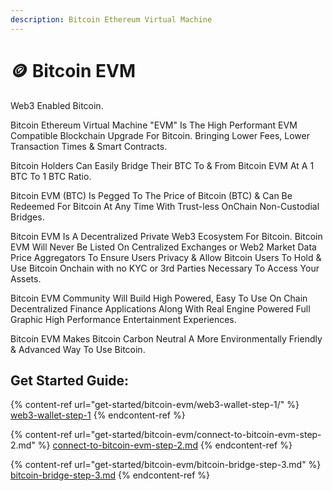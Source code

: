 ```yaml
---
description: Bitcoin Ethereum Virtual Machine
---
```


# 🪙 Bitcoin EVM

Web3 Enabled Bitcoin.&#x20;

Bitcoin Ethereum Virtual Machine "EVM" Is The High Performant EVM Compatible Blockchain Upgrade For Bitcoin. Bringing Lower Fees, Lower Transaction Times & Smart Contracts.&#x20;

Bitcoin Holders Can Easily Bridge Their BTC To & From Bitcoin EVM At A 1 BTC To 1 BTC Ratio.&#x20;

Bitcoin EVM (BTC) Is Pegged To The Price of Bitcoin (BTC) & Can Be Redeemed For Bitcoin At Any Time With Trust-less OnChain Non-Custodial Bridges.

Bitcoin EVM Is A Decentralized Private Web3 Ecosystem For Bitcoin. Bitcoin EVM Will Never Be Listed On Centralized Exchanges or Web2 Market Data Price Aggregators To Ensure Users Privacy & Allow Bitcoin Users To Hold & Use Bitcoin Onchain with no KYC or 3rd Parties Necessary To Access Your Assets.&#x20;

Bitcoin EVM Community Will Build High Powered, Easy To Use On Chain Decentralized Finance Applications Along With Real Engine Powered Full Graphic High Performance Entertainment Experiences.&#x20;

Bitcoin EVM Makes Bitcoin Carbon Neutral A More Environmentally Friendly & Advanced Way To Use Bitcoin.&#x20;

## Get Started Guide:

{% content-ref url="get-started/bitcoin-evm/web3-wallet-step-1/" %}
[web3-wallet-step-1](get-started/bitcoin-evm/web3-wallet-step-1/)
{% endcontent-ref %}

{% content-ref url="get-started/bitcoin-evm/connect-to-bitcoin-evm-step-2.md" %}
[connect-to-bitcoin-evm-step-2.md](get-started/bitcoin-evm/connect-to-bitcoin-evm-step-2.md)
{% endcontent-ref %}

{% content-ref url="get-started/bitcoin-evm/bitcoin-bridge-step-3.md" %}
[bitcoin-bridge-step-3.md](get-started/bitcoin-evm/bitcoin-bridge-step-3.md)
{% endcontent-ref %}

